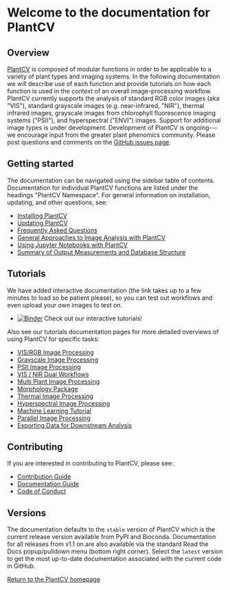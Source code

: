 # Welcome to the documentation for PlantCV

## Overview

[PlantCV](http://plantcv.danforthcenter.org) is composed of modular functions in order to be applicable to a 
variety of plant types and imaging systems. In the following documentation we will describe use of each function and 
provide tutorials on how each function is used in the context of an overall image-processing workflow. PlantCV 
currently supports the analysis of standard RGB color images (aka "VIS"), standard grayscale images (e.g. 
near-infrared, "NIR"), thermal infrared images, grayscale images from chlorophyll fluorescence imaging systems 
("PSII"), and hyperspectral ("ENVI") images. Support for additional image types is under development. Development of 
PlantCV is ongoing---we encourage input from the greater plant phenomics community. Please post questions and comments 
on the [GitHub issues page](https://github.com/danforthcenter/plantcv/issues).

## Getting started

The documentation can be navigated using the sidebar table of contents. Documentation for individual PlantCV functions
are listed under the headings "PlantCV Namespace". For general information on installation,
updating, and other questions, see:

* [Installing PlantCV](installation.md)
* [Updating PlantCV](updating.md)
* [Frequently Asked Questions](faq.md)
* [General Approaches to Image Analysis with PlantCV](analysis_approach.md)
* [Using Jupyter Notebooks with PlantCV](jupyter.md)
* [Summary of Output Measurements and Database Structure](output_measurements.md)

## Tutorials 

We have added interactive documentation (the link takes up to a few minutes to load so be patient please),
so you can test out workflows and even upload your own images to test on.

* [![Binder](https://mybinder.org/badge_logo.svg)](https://mybinder.org/v2/gh/danforthcenter/plantcv-binder.git/master?filepath=index.ipynb) Check out our interactive tutorials! 

Also see our tutorials documentation pages for more detailed overviews of using PlantCV for specific tasks:

* [VIS/RGB Image Processing](tutorials/vis_tutorial.md)
* [Grayscale Image Processing](tutorials/grayscale_tutorial.md)
* [PSII Image Processing](tutorials/psII_tutorial.md)
* [VIS / NIR Dual Workflows](tutorials/vis_nir_tutorial.md)
* [Multi Plant Image Processing](tutorials/multi-plant_tutorial.md)
* [Morphology Package](tutorials/morphology_tutorial.md) 
* [Thermal Image Processing](tutorials/thermal_tutorial.md)
* [Hyperspectral Image Processing](tutorials/hyperspectral_tutorial.md)
* [Machine Learning Tutorial](tutorials/machine_learning_tutorial.md)
* [Parallel Image Processing](pipeline_parallel.md)
* [Exporting Data for Downstream Analysis](db-exporter.md)

## Contributing 

If you are interested in contributing to PlantCV, please see:

* [Contribution Guide](CONTRIBUTING.md)
* [Documentation Guide](documentation.md)
* [Code of Conduct](CODE_OF_CONDUCT.md)

## Versions

The documentation defaults to the `stable` version of PlantCV which is the current release version available from
PyPI and Bioconda. Documentation for all releases from v1.1 on are also available via the standard Read the Docs 
popup/pulldown menu (bottom right corner). Select the `latest` version to get the most up-to-date documentation
associated with the current code in GitHub.

[Return to the PlantCV homepage](http://plantcv.danforthcenter.org)
